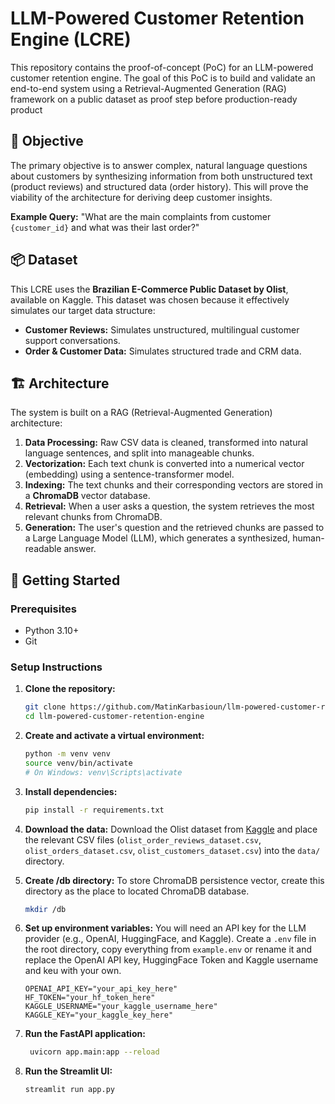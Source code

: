 # LLM-Powered Customer Retention Engine (LCRE)
This repository contains the proof-of-concept (PoC) for an LLM-powered customer retention engine. The goal of this PoC is to build and validate an end-to-end system using a Retrieval-Augmented Generation (RAG) framework on a public dataset as proof step before production-ready product

## 🎯 Objective

The primary objective is to answer complex, natural language questions about customers by synthesizing information from both unstructured text (product reviews) and structured data (order history). This will prove the viability of the architecture for deriving deep customer insights.

**Example Query:** "What are the main complaints from customer `{customer_id}` and what was their last order?"

## 📦 Dataset

This LCRE uses the **Brazilian E-Commerce Public Dataset by Olist**, available on Kaggle. This dataset was chosen because it effectively simulates our target data structure:
* **Customer Reviews:** Simulates unstructured, multilingual customer support conversations.
* **Order & Customer Data:** Simulates structured trade and CRM data.

## 🏗️ Architecture

The system is built on a RAG (Retrieval-Augmented Generation) architecture:

1.  **Data Processing:** Raw CSV data is cleaned, transformed into natural language sentences, and split into manageable chunks.
2.  **Vectorization:** Each text chunk is converted into a numerical vector (embedding) using a sentence-transformer model.
3.  **Indexing:** The text chunks and their corresponding vectors are stored in a **ChromaDB** vector database.
4.  **Retrieval:** When a user asks a question, the system retrieves the most relevant chunks from ChromaDB.
5.  **Generation:** The user's question and the retrieved chunks are passed to a Large Language Model (LLM), which generates a synthesized, human-readable answer.

## 🚀 Getting Started

### Prerequisites

* Python 3.10+
* Git

### Setup Instructions

1.  **Clone the repository:**
    ```bash
    git clone https://github.com/MatinKarbasioun/llm-powered-customer-retention-engine
    cd llm-powered-customer-retention-engine
    ```

2.  **Create and activate a virtual environment:**
    ```bash
    python -m venv venv
    source venv/bin/activate
    # On Windows: venv\Scripts\activate
    ```

3.  **Install dependencies:**
    ```bash
    pip install -r requirements.txt
    ```

4.  **Download the data:**
    Download the Olist dataset from [Kaggle](https://www.kaggle.com/datasets/olistbr/brazilian-ecommerce) and place the relevant CSV files (`olist_order_reviews_dataset.csv`, `olist_orders_dataset.csv`, `olist_customers_dataset.csv`) into the `data/` directory.

5. **Create /db directory:**
    To store ChromaDB persistence vector, create this directory as the place to located ChromaDB database.

    ```bash
    mkdir /db
    ```
5.  **Set up environment variables:**
    You will need an API key for the LLM provider (e.g., OpenAI, HuggingFace, and Kaggle). Create a `.env` file in the root directory, copy everything from `example.env` or rename it and replace the OpenAI API key, HuggingFace Token and Kaggle username and keu with your own.

    ```
    OPENAI_API_KEY="your_api_key_here"
    HF_TOKEN="your_hf_token_here"
    KAGGLE_USERNAME="your_kaggle_username_here"
    KAGGLE_KEY="your_kaggle_key_here"
    ```

6.  **Run the FastAPI application:**
    
    ```bash
     uvicorn app.main:app --reload

    ```

7. **Run the Streamlit UI:**

    ```bash
    streamlit run app.py
    
   ```


